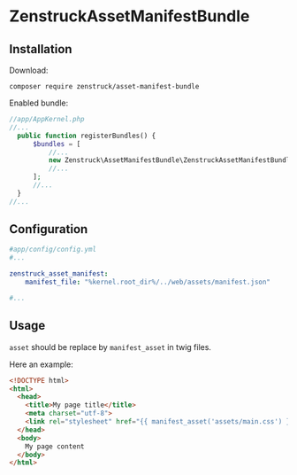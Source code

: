 ZenstruckAssetManifestBundle
============================

Installation
------------

Download:

```
composer require zenstruck/asset-manifest-bundle
```

Enabled bundle:

```php
//app/AppKernel.php
//...
  public function registerBundles() {
      $bundles = [
          //...
          new Zenstruck\AssetManifestBundle\ZenstruckAssetManifestBundle(),
          //...
      ];
      //...
  }
//...
```

Configuration
-------------

```yaml
#app/config/config.yml
#...

zenstruck_asset_manifest:
    manifest_file: "%kernel.root_dir%/../web/assets/manifest.json"

#...
```

Usage
-----

`asset` should be replace by `manifest_asset` in twig files. 

Here an example:

```html
<!DOCTYPE html>
<html>
  <head>
    <title>My page title</title>
    <meta charset="utf-8">
    <link rel="stylesheet" href="{{ manifest_asset('assets/main.css') }}">
  </head>
  <body>
    My page content
  </body>
</html>
```

